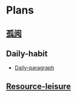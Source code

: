 # Plans


## [孤阅](./A_brief_history/Summary.md) 

## Daily-habit
* [Daily-paragraph](./Daily-habit/daily-paragraph.md)

## [Resource-leisure](English_leisure.md)


